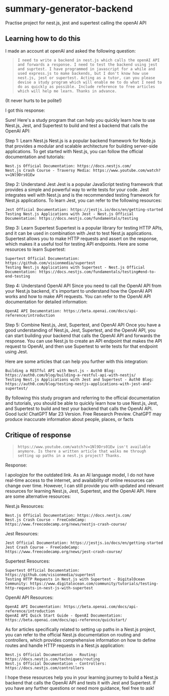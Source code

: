 # summary-generator-backend
Practise project for nest.js, jest and supertest calling the openAI API

## Learning how to do this

I made an account at openAI and asked the following question:

> ```I need to write a backend in nest.js which calls the openAI API and forwards a response. I need to test the backend using jest and suprtest. I have programmed in javascript for a while and used express.js to make backends, but I don't know how use nest.js, jest or supertest. Acting as a tutor, can you please devise a study program which will enable me to do what I need to do as quickly as possible. Include reference to free articles which will help me learn. Thanks in advance.```

(It never hurts to be polite!)

I got this response:

Sure! Here's a study program that can help you quickly learn how to use Nest.js, Jest, and Supertest to build and test a backend that calls the OpenAI API:

Step 1: Learn Nest.js
Nest.js is a popular backend framework for Node.js that provides a modular and scalable architecture for building server-side applications. To get started with Nest.js, you can follow the official documentation and tutorials:

    Nest.js Official Documentation: https://docs.nestjs.com/
    Nest.js Crash Course - Traversy Media: https://www.youtube.com/watch?v=1Nl9Drs01Ew

Step 2: Understand Jest
Jest is a popular JavaScript testing framework that provides a simple and powerful way to write tests for your code. Jest integrates well with Nest.js and is the recommended testing framework for Nest.js applications. To learn Jest, you can refer to the following resources:

    Jest Official Documentation: https://jestjs.io/docs/en/getting-started
    Testing Nest.js Applications with Jest - Nest.js Official Documentation: https://docs.nestjs.com/fundamentals/testing

Step 3: Learn Supertest
Supertest is a popular library for testing HTTP APIs, and it can be used in combination with Jest to test Nest.js applications. Supertest allows you to make HTTP requests and assert on the response, which makes it a useful tool for testing API endpoints. Here are some resources to learn Supertest:

    Supertest Official Documentation: https://github.com/visionmedia/supertest
    Testing Nest.js Applications with Supertest - Nest.js Official Documentation: https://docs.nestjs.com/fundamentals/testing#end-to-end-testing

Step 4: Understand OpenAI API
Since you need to call the OpenAI API from your Nest.js backend, it's important to understand how the OpenAI API works and how to make API requests. You can refer to the OpenAI API documentation for detailed information:

    OpenAI API Documentation: https://beta.openai.com/docs/api-reference/introduction

Step 5: Combine Nest.js, Jest, Supertest, and OpenAI API
Once you have a good understanding of Nest.js, Jest, Supertest, and the OpenAI API, you can start building your backend that calls the OpenAI API and forwards the response. You can use Nest.js to create an API endpoint that makes the API request to OpenAI, and then use Supertest to write tests for that endpoint using Jest.

Here are some articles that can help you further with this integration:

    Building a RESTful API with Nest.js - Auth0 Blog: https://auth0.com/blog/building-a-restful-api-with-nestjs/
    Testing Nest.js Applications with Jest and Supertest - Auth0 Blog: https://auth0.com/blog/testing-nestjs-applications-with-jest-and-supertest/

By following this study program and referring to the official documentation and tutorials, you should be able to quickly learn how to use Nest.js, Jest, and Supertest to build and test your backend that calls the OpenAI API. Good luck!
ChatGPT Mar 23 Version. Free Research Preview. ChatGPT may produce inaccurate information about people, places, or facts

## Critique of response

> ```https://www.youtube.com/watch?v=1Nl9Drs01Ew isn't available anymore. Is there a written article that walks me through setting up paths in a nest.js project? Thanks.```

Response:

I apologize for the outdated link. As an AI language model, I do not have real-time access to the internet, and availability of online resources can change over time. However, I can still provide you with updated and relevant resources for learning Nest.js, Jest, Supertest, and the OpenAI API. Here are some alternative resources:

Nest.js Resources:

    Nest.js Official Documentation: https://docs.nestjs.com/
    Nest.js Crash Course - FreeCodeCamp: https://www.freecodecamp.org/news/nestjs-crash-course/

Jest Resources:

    Jest Official Documentation: https://jestjs.io/docs/en/getting-started
    Jest Crash Course - FreeCodeCamp: https://www.freecodecamp.org/news/jest-crash-course/

Supertest Resources:

    Supertest Official Documentation: https://github.com/visionmedia/supertest
    Testing HTTP Requests in Nest.js with Supertest - DigitalOcean Community: https://www.digitalocean.com/community/tutorials/testing-http-requests-in-nest-js-with-supertest

OpenAI API Resources:

    OpenAI API Documentation: https://beta.openai.com/docs/api-reference/introduction
    OpenAI API Quick Start Guide - OpenAI Documentation: https://beta.openai.com/docs/api-reference/quickstart/

As for articles specifically related to setting up paths in a Nest.js project, you can refer to the official Nest.js documentation on routing and controllers, which provides comprehensive information on how to define routes and handle HTTP requests in a Nest.js application:

    Nest.js Official Documentation - Routing: https://docs.nestjs.com/techniques/routing
    Nest.js Official Documentation - Controllers: https://docs.nestjs.com/controllers

I hope these resources help you in your learning journey to build a Nest.js backend that calls the OpenAI API and tests it with Jest and Supertest. If you have any further questions or need more guidance, feel free to ask!
